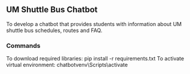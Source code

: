 ## UM Shuttle Bus Chatbot

To develop a chatbot that provides students with information about UM shuttle bus schedules, routes and FAQ.

### Commands

To download required libraries: pip install -r requirements.txt
To activate virtual environment: chatbotvenv\Scripts\activate
